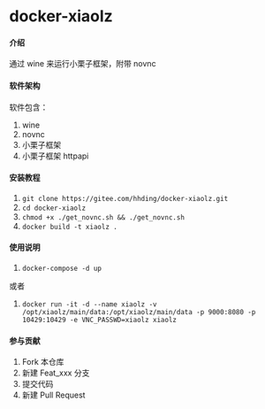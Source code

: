 # docker-xiaolz

#### 介绍
通过 wine 来运行小栗子框架，附带 novnc


#### 软件架构
软件包含：

1. wine
2. novnc
3. 小栗子框架
4. 小栗子框架 httpapi


#### 安装教程

1. ```git clone https://gitee.com/hhding/docker-xiaolz.git```
2. ```cd docker-xiaolz```
3. ```chmod +x ./get_novnc.sh && ./get_novnc.sh```
4. ```docker build -t xiaolz .```

#### 使用说明

1. ```docker-compose -d up```

或者

1. ```docker run -it -d --name xiaolz -v /opt/xiaolz/main/data:/opt/xiaolz/main/data -p 9000:8080 -p 10429:10429 -e VNC_PASSWD=xiaolz xiaolz```

#### 参与贡献

1.  Fork 本仓库
2.  新建 Feat_xxx 分支
3.  提交代码
4.  新建 Pull Request


